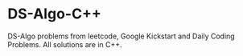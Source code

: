 # DS-Algo-C++
DS-Algo problems from leetcode, Google Kickstart and Daily Coding Problems. All solutions are in C++.
